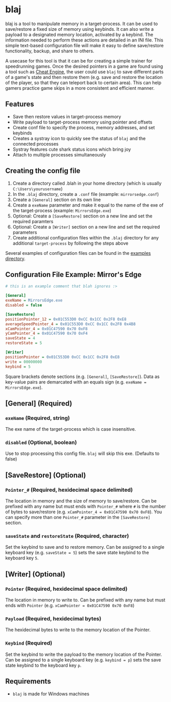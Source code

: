 # blaj

blaj is a tool to manipulate memory in a target-process.
It can be used to save/restore a fixed size of memory using keybinds. It can
also write a payload to a designated memory location, activated by a keybind.
The information needed to perform these actions are detailed in an INI file.
This simple text-based configuration file will make it easy to define
save/restore functionality, backup, and share to others.

A usecase for this tool is that it can be for creating a simple trainer for
speedrunning games. Once the desired pointers in a game are found using a tool
such as [Cheat Engine](https://www.cheatengine.org/), the user could use `blaj`
to save different parts of a game's state and then restore them (e.g. save
and restore the location of the player, so that they can teleport back to certain
area). This can help gamers practice game skips in a more consistent
and efficient manner.

## Features

- Save then restore values in target-process memory
- Write payload to target-process memory using pointer and offsets
- Create conf file to specify the process, memory addresses, and set keybinds
- Creates a systray icon to quickly see the status of `blaj` and the
  connected processes
- Systray features cute shark status icons which bring joy
- Attach to multiple processes simultaneously

## Creating the config file

1. Create a directory called .blah in your home directory (which is usually
   `C:\Users\yourusername`)
3. In the `.blaj` directory, create a `.conf` file (example: `mirrorsedge.conf`)
4. Create a `[General]` section on its own line
5. Create a `exeName` parameter and make it equal to the name of the exe of the
   target-process (example: `MirrorsEdge.exe`)
6. Optional: Create a `[SaveRestore]` section on a new line and set the
   required paramters
8. Optional: Create a `[Writer]` section on a new line and set the
   required parameters
9. Create additional configuration files within the `.blaj` directory for any
   additional `target-process` by following the steps above

Several examples of configuration files can be found in the [examples directory](https://github.com/SeungKang/blaj/tree/main/examples). 

## Configuration File Example: Mirror's Edge

```ini
# this is an example comment that blah ignores :>

[General]
exeName = MirrorsEdge.exe
disabled = false

[SaveRestore]
positionPointer_12 = 0x01C553D0 0xCC 0x1CC 0x2F8 0xE8
averageSpeedPointer_4 = 0x01C553D0 0xCC 0x1CC 0x2F8 0x4B8
xCamPointer_4 = 0x01C47590 0x70 0xF8
yCamPointer_4 = 0x01C47590 0x70 0xF4
saveState = 4
restoreState = 5

[Writer]
positionPointer = 0x01C553D0 0xCC 0x1CC 0x2F8 0xE8
write = 00000000
keybind = 5
```

Square brackets denote sections (e.g. `[General]`, `[SaveRestore]`).
Data as key-value pairs are demarcated with an equals sign
(e.g. `exeName = MirrorsEdge.exe`).

## [General] (Required)

### `exeName` (Required, string)
The exe name of the target-process which is case insensitive.

### `disabled` (Optional, boolean)
Use to stop processing this config file. `blaj` will skip this exe. (Defaults
to false)

## [SaveRestore] (Optional)

### `Pointer_#` (Required, hexidecimal space delimited)

The location in memory and the size of memory to save/restore. Can be prefixed
with any name but must ends with `Pointer_#` where `#` is the number of bytes
to save/restore (e.g. `xCamPointer_4 = 0x01C47590 0x70 0xF8`). You can specify more
than one `Pointer_#` parameter in the `[SaveRestore]` section.

### `saveState` and `restoreState` (Required, character)

Set the keybind to save and to restore memory. Can be assigned to a single
keyboard key (e.g. `saveState = 5`) sets the save state keybind to the keyboard
key `5`.
 
## [Writer] (Optional)

### `Pointer` (Required, hexidecimal space delimited)

The location in memory to write to. Can be prefixed with any name but must ends
with `Pointer` (e.g. `xCamPointer = 0x01C47590 0x70 0xF8`)

### `Payload` (Required, hexidecimal bytes)

The hexidecimal bytes to write to the memory location of the Pointer.

### `Keybind` (Required)

Set the keybind to write the payload to the memory location of the Pointer.
Can be assigned to a single keyboard key (e.g. `keybind = p`) sets the save
state keybind to the keyboard key `p`.

## Requirements

- `blaj` is made for Windows machines
